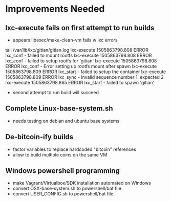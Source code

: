 # Improvements Needed

## lxc-execute fails on first attempt to run builds
  - appears libexec/make-clean-vm fails w lxc errors

  tail  /var/lib/lxc/gitian/gitian.log 
      lxc-execute 1505863798.808 ERROR    lxc_conf - failed to mount rootfs
      lxc-execute 1505863798.808 ERROR    lxc_conf - failed to setup rootfs for 'gitian'
      lxc-execute 1505863798.808 ERROR    lxc_conf - Error setting up rootfs mount after spawn
      lxc-execute 1505863798.809 ERROR    lxc_start - failed to setup the container
      lxc-execute 1505863798.809 ERROR    lxc_sync - invalid sequence number 1. expected 2
      lxc-execute 1505863798.865 ERROR    lxc_start - failed to spawn 'gitian'

  - second attempt to run build will succeed

## Complete Linux-base-system.sh
  - needs testing on debian and ubuntu base systems

## De-bitcoin-ify builds
  - factor variables to replace hardcoded "bitcoin" references
  - allow to build multiple coins on the same VM

## Windows powershell programming
  - make Vagrant/Virtualbox/SDK installation automated on Windows 
  - convert OSX-base-system.sh to powershell/bat file
  - convert USER_CONFIG.sh to powershell/bat file



